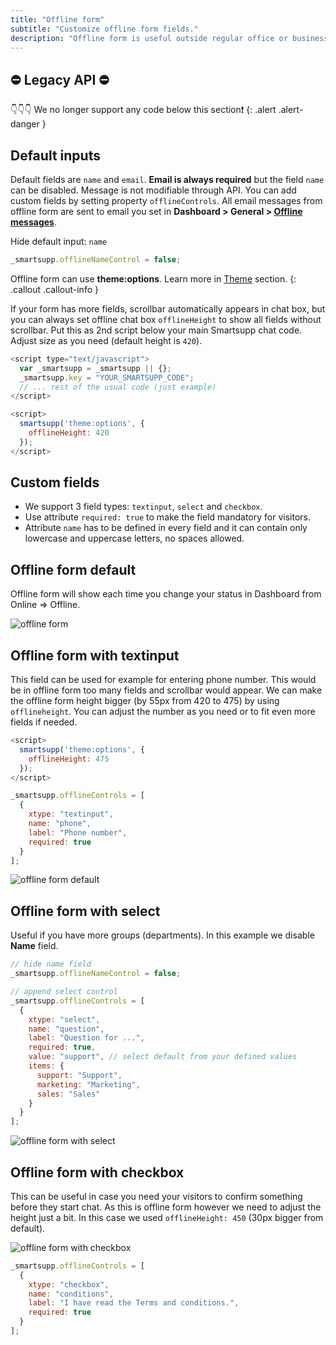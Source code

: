```yaml
---
title: "Offline form"
subtitle: "Customize offline form fields."
description: "Offline form is useful outside regular office or business hours."
---
```


## ⛔ Legacy API ⛔ 
👇👇👇 We no longer support any code below this section❗
{: .alert .alert-danger }

## Default inputs

Default fields are `name` and `email`. **Email is always required** but the field `name` can be disabled. Message is not modifiable through API. You can add custom fields by setting property `offlineControls`. All email messages from offline form are sent to email you set in **Dashboard > General > [Offline messages](https://www.smartsupp.com/app/settings/general/offline-emails)**.

Hide default input: `name`

```js
_smartsupp.offlineNameControl = false;
```

Offline form can use **theme:options**. Learn more in [Theme](/docs/javascript-api/theme/#themeoptions) section.
{: .callout .callout-info }

If your form has more fields, scrollbar automatically appears in chat box, but you can always set offline chat box `offlineHeight` to show all fields without scrollbar. Put this as 2nd script below your main Smartsupp chat code. Adjust size as you need (default height is `420`).

```js
<script type="text/javascript">
  var _smartsupp = _smartsupp || {};
  _smartsupp.key = "YOUR_SMARTSUPP_CODE";
  // ... rest of the usual code (just example)
</script>

<script>
  smartsupp('theme:options', {
    offlineHeight: 420
  });
</script>
```

## Custom fields

- We support 3 field types: `textinput`, `select` and `checkbox`.
- Use attribute `required: true` to make the field mandatory for visitors.
- Attribute `name` has to be defined in every field and it can contain only lowercase and uppercase letters, no spaces allowed.

## Offline form default

Offline form will show each time you change your status in Dashboard from Online => Offline.

![offline form](/assets/img/docs/customization/offline-form/offline-form.png)

## Offline form with textinput

This field can be used for example for entering phone number. This would be in offline form too many fields and scrollbar would appear. We can make the offline form height bigger (by 55px from 420 to 475) by using `offlineheight`. You can adjust the number as you need or to fit even more fields if needed.

```js
<script>
  smartsupp('theme:options', {
    offlineHeight: 475
  });
</script>
```

```js
_smartsupp.offlineControls = [
  {
    xtype: "textinput",
    name: "phone",
    label: "Phone number",
    required: true
  }
];
```

![offline form default](/assets/img/docs/customization/offline-form/offline-form-with-text-input.png)

## Offline form with select

Useful if you have more groups (departments). In this example we disable **Name** field.

```js
// hide name field
_smartsupp.offlineNameControl = false;

// append select control
_smartsupp.offlineControls = [
  {
    xtype: "select",
    name: "question",
    label: "Question for ...",
    required: true,
    value: "support", // select default from your defined values
    items: {
      support: "Support",
      marketing: "Marketing",
      sales: "Sales"
    }
  }
];
```

![offline form with select](/assets/img/docs/customization/offline-form/offline-form-with-select.png)

## Offline form with checkbox

This can be useful in case you need your visitors to confirm something before they start chat. As this is offline form however we need to adjust the height just a bit. In this case we used `offlineHeight: 450` (30px bigger from default).

![offline form with checkbox](/assets/img/docs/customization/offline-form/offline-form-with-checkbox.png)

```js
_smartsupp.offlineControls = [
  {
    xtype: "checkbox",
    name: "conditions",
    label: "I have read the Terms and conditions.",
    required: true
  }
];
```
